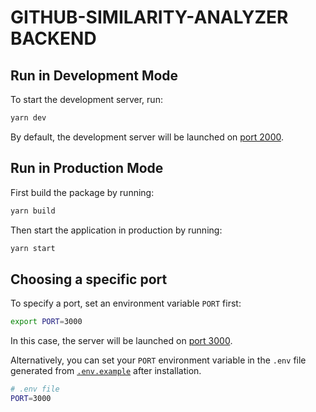 # GITHUB-SIMILARITY-ANALYZER BACKEND

## Run in Development Mode

To start the development server, run:

```bash
yarn dev
```

By default, the development server will be launched on [port 2000](http://localhost:2000).

## Run in Production Mode

First build the package by running:

```bash
yarn build
```

Then start the application in production by running:

```bash
yarn start
```

## Choosing a specific port

To specify a port, set an environment variable `PORT` first:

```bash
export PORT=3000
```

In this case, the server will be launched on [port 3000](http://localhost:3000).

Alternatively, you can set your `PORT` environment variable in the `.env` file generated from [`.env.example`](./.env.example) after installation.

```bash
# .env file
PORT=3000
```
